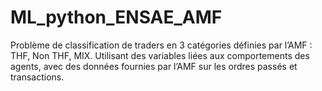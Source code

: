 # ML_python_ENSAE_AMF
Problème de classification de traders en 3 catégories définies par l’AMF : THF, Non THF, MIX. 
Utilisant des variables liées aux comportements des agents, avec des données fournies par l’AMF sur les ordres passés et transactions.
